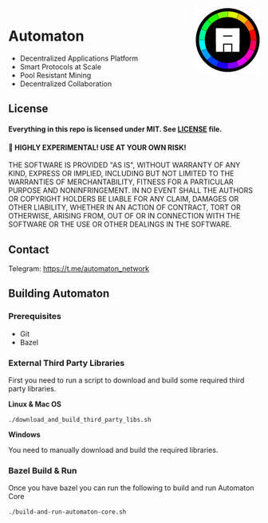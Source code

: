 <img align="right" title="Automaton Logo" width="128" height="128" src="media/automaton-avatar-64x64.svg">

# Automaton

* Decentralized Applications Platform
* Smart Protocols at Scale
* Pool Resistant Mining
* Decentralized Collaboration

## License

#### Everything in this repo is licensed under MIT. See [LICENSE](LICENSE) file.

#### 🚨  HIGHLY EXPERIMENTAL! USE AT YOUR OWN RISK!

THE SOFTWARE IS PROVIDED "AS IS", WITHOUT WARRANTY OF ANY KIND, EXPRESS OR
IMPLIED, INCLUDING BUT NOT LIMITED TO THE WARRANTIES OF MERCHANTABILITY,
FITNESS FOR A PARTICULAR PURPOSE AND NONINFRINGEMENT. IN NO EVENT SHALL THE
AUTHORS OR COPYRIGHT HOLDERS BE LIABLE FOR ANY CLAIM, DAMAGES OR OTHER
LIABILITY, WHETHER IN AN ACTION OF CONTRACT, TORT OR OTHERWISE, ARISING FROM,
OUT OF OR IN CONNECTION WITH THE SOFTWARE OR THE USE OR OTHER DEALINGS IN
THE SOFTWARE.

## Contact

Telegram: https://t.me/automaton_network

## Building Automaton

### Prerequisites

* Git
* Bazel

### External Third Party Libraries

First you need to run a script to download and build some required third party libraries.

**Linux & Mac OS**

```
./download_and_build_third_party_libs.sh
```

**Windows**

You need to manually download and build the required libraries.

### Bazel Build & Run

Once you have bazel you can run the following to build and run Automaton Core

```
./build-and-run-automaton-core.sh
```
